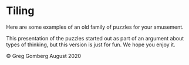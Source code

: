 # Tiling

Here are some examples of an old family of puzzles for your amusement.

This presentation of the puzzles started out as part of an argument about types of thinking, but this version is just for fun. We hope you enjoy it.

© Greg Gomberg August 2020
